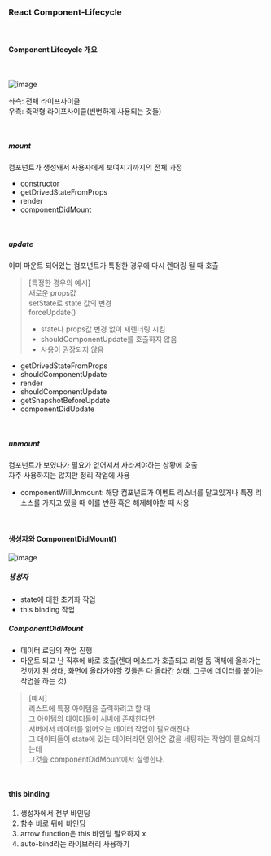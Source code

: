 ### React Component-Lifecycle

<br>

#### Component Lifecycle 개요

<br>

![image](https://user-images.githubusercontent.com/77482972/153004342-c1834d06-2f4c-4382-91da-a106ead15804.png)

좌측: 전체 라이프사이클<br>
우측: 축약형 라이프사이클(빈번하게 사용되는 것들)

<br>

##### mount
컴포넌트가 생성돼서 사용자에게 보여지기까지의 전체 과정
- constructor
- getDrivedStateFromProps
- render
- componentDidMount

<br>

##### update
이미 마운트 되어있는 컴포넌트가 특정한 경우에 다시 렌더링 될 때 호출
> [특정한 경우의 예시] <br>
> 새로운 props값 <br>
> setState로 state 값의 변경<br>
> forceUpdate()
> - state나 props값 변경 없이 재렌더링 시킴
> - shouldComponentUpdate를 호출하지 않음
> - 사용이 권장되지 않음

- getDrivedStateFromProps
- shouldComponentUpdate
- render
- shouldComponentUpdate
- getSnapshotBeforeUpdate
- componentDidUpdate

<br>

##### unmount
컴포넌트가 보였다가 필요가 없어져서 사라져야하는 상황에 호출<br>
자주 사용하지는 않지만 정리 작업에 사용
- componentWillUnmount: 해당 컴포넌트가 이벤트 리스너를 달고있거나 특정 리소스를 가지고 있을 때 이를 반환 혹은 해제해야할 때 사용

<br>

#### 생성자와 ComponentDidMount()

![image](https://user-images.githubusercontent.com/77482972/153007309-f3397168-51db-42ad-bcb8-29a1663959ab.png)

##### 생성자
- state에 대한 초기화 작업
- this binding 작업

##### ComponentDidMount
- 데이터 로딩의 작업 진행
- 마운트 되고 난 직후에 바로 호출(렌더 메소드가 호출되고 리얼 돔 객체에 올라가는 것까지 된 상태, 화면에 올라가야할 것들은 다 올라간 상태, 그곳에 데이터를 붙이는 작업을 하는 것)

> [예시] <br>
> 리스트에 특정 아이템을 출력하려고 할 때<br>
> 그 아이템의 데이터들이 서버에 존재한다면<br>
> 서버에서 데이터를 읽어오는 데이터 작업이 필요해진다.<br>
> 그 데이터들이 state에 있는 데이터라면 읽어온 값을 세팅하는 작업이 필요해지는데<br>
> 그것을 componentDidMount에서 실행한다.<br>
> 

<br>

#### this binding
1. 생성자에서 전부 바인딩
2. 함수 바로 뒤에 바인딩
3. arrow function은 this 바인딩 필요하지 x
4. auto-bind라는 라이브러리 사용하기
